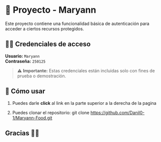# 🔐 Proyecto - Maryann

Este proyecto contiene una funcionalidad básica de autenticación para acceder a ciertos recursos protegidos.

## 🧑‍💻 Credenciales de acceso

**Usuario:** `Maryann`  
**Contraseña:** `250125`

> ⚠️ **Importante:** Estas credenciales están incluidas solo con fines de prueba o demostración.

## 🚀 Cómo usar

1. Puedes darle **click** al link en la parte superior a la derecha de la pagina

2. Puedes clonar el repositorio:
   git clone https://github.com/Danil0-1/Maryann-Food.git

## Gracias 🙋🏻
